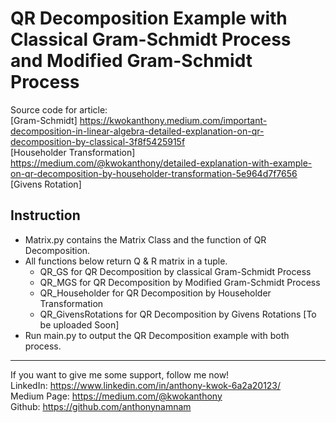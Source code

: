 # QR Decomposition Example with Classical Gram-Schmidt Process and Modified Gram-Schmidt Process

Source code for article:  
 [Gram-Schmidt] https://kwokanthony.medium.com/important-decomposition-in-linear-algebra-detailed-explanation-on-qr-decomposition-by-classical-3f8f5425915f  
 [Householder Transformation] https://medium.com/@kwokanthony/detailed-explanation-with-example-on-qr-decomposition-by-householder-transformation-5e964d7f7656  
 [Givens Rotation]

## Instruction

- Matrix.py contains the Matrix Class and the function of QR Decomposition.
- All functions below return Q & R matrix in a tuple.
  - QR_GS for QR Decomposition by classical Gram-Schmidt Process
  - QR_MGS for QR Decomposition by Modified Gram-Schmidt Process
  - QR_Householder for QR Decomposition by Householder Transformation
  - QR_GivensRotations for QR Decomposition by Givens Rotations [To be uploaded Soon]
- Run main.py to output the QR Decomposition example with both process.

---

If you want to give me some support, follow me now!  
 LinkedIn: https://www.linkedin.com/in/anthony-kwok-6a2a20123/  
 Medium Page: https://medium.com/@kwokanthony  
 Github: https://github.com/anthonynamnam

